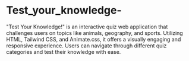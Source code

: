 # Test_your_knowledge-
"Test Your Knowledge!" is an interactive quiz web application that challenges users on topics like animals, geography, and sports. Utilizing HTML, Tailwind CSS, and Animate.css, it offers a visually engaging and responsive experience. Users can navigate through different quiz categories and test their knowledge with ease.
